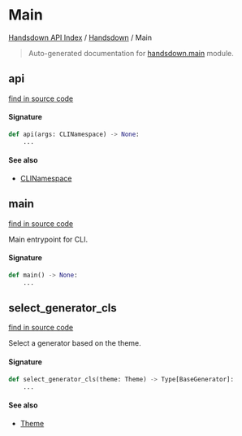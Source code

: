 # Main

[Handsdown API Index](../README.md#handsdown-api-index) /
[Handsdown](./index.md#handsdown) /
Main

> Auto-generated documentation for [handsdown.main](https://github.com/vemel/handsdown/blob/main/handsdown/main.py) module.

## api

[find in source code](https://github.com/vemel/handsdown/blob/main/handsdown/main.py#L27)

#### Signature

```python
def api(args: CLINamespace) -> None:
    ...
```

#### See also

- [CLINamespace](./cli_parser.md#clinamespace)



## main

[find in source code](https://github.com/vemel/handsdown/blob/main/handsdown/main.py#L57)

Main entrypoint for CLI.

#### Signature

```python
def main() -> None:
    ...
```



## select_generator_cls

[find in source code](https://github.com/vemel/handsdown/blob/main/handsdown/main.py#L17)

Select a generator based on the theme.

#### Signature

```python
def select_generator_cls(theme: Theme) -> Type[BaseGenerator]:
    ...
```

#### See also

- [Theme](./constants.md#theme)



